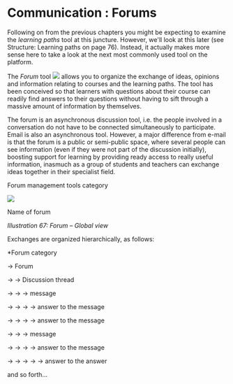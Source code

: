 # Communication : Forums

Following on from the previous chapters you might be expecting to examine the _learning paths_ tool at this juncture. However, we'll look at this later \(see Structure: Learning paths on page 76\). Instead, it actually makes more sense here to take a look at the next most commonly used tool on the platform.

The _Forum_ tool ![](../../.gitbook/assets/graphics375.png) allows you to organize the exchange of ideas, opinions and information relating to courses and the learning paths. The tool has been conceived so that learners with questions about their course can readily find answers to their questions without having to sift through a massive amount of information by themselves.

The forum is an asynchronous discussion tool, i.e. the people involved in a conversation do not have to be connected simultaneously to participate. Email is also an asynchronous tool. However, a major difference from e-mail is that the forum is a public or semi-public space, where several people can see information \(even if they were not part of the discussion initially\), boosting support for learning by providing ready access to really useful information, inasmuch as a group of students and teachers can exchange ideas together in their specialist field.

Forum management tools category

![](../../.gitbook/assets/graphics1.png)

Name of forum

_Illustration 67: Forum – Global view_

Exchanges are organized hierarchically, as follows:

\*Forum category

→ Forum

→ → Discussion thread

→ → → message

→ → → → answer to the message

→ → → → answer to the message

→ → → message

→ → → → answer to the message

→ → → → → answer to the answer

and so forth...

